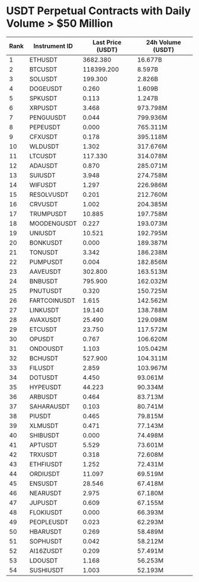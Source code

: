 # USDT Perpetual Contracts with Daily Volume > $50 Million

| Rank | Instrument ID | Last Price (USDT) | 24h Volume (USDT) |
|------|---------------|-------------------|-------------------|
| 1 | ETHUSDT | 3682.380 | 16.677B |
| 2 | BTCUSDT | 118399.200 | 8.597B |
| 3 | SOLUSDT | 199.300 | 2.826B |
| 4 | DOGEUSDT | 0.260 | 1.609B |
| 5 | SPKUSDT | 0.113 | 1.247B |
| 6 | XRPUSDT | 3.468 | 973.798M |
| 7 | PENGUUSDT | 0.044 | 799.936M |
| 8 | PEPEUSDT | 0.000 | 765.311M |
| 9 | CFXUSDT | 0.178 | 395.118M |
| 10 | WLDUSDT | 1.302 | 317.676M |
| 11 | LTCUSDT | 117.330 | 314.078M |
| 12 | ADAUSDT | 0.870 | 285.071M |
| 13 | SUIUSDT | 3.948 | 274.758M |
| 14 | WIFUSDT | 1.297 | 226.986M |
| 15 | RESOLVUSDT | 0.201 | 212.760M |
| 16 | CRVUSDT | 1.002 | 204.385M |
| 17 | TRUMPUSDT | 10.885 | 197.758M |
| 18 | MOODENGUSDT | 0.227 | 193.073M |
| 19 | UNIUSDT | 10.521 | 192.795M |
| 20 | BONKUSDT | 0.000 | 189.387M |
| 21 | TONUSDT | 3.342 | 186.238M |
| 22 | PUMPUSDT | 0.004 | 182.856M |
| 23 | AAVEUSDT | 302.800 | 163.513M |
| 24 | BNBUSDT | 795.900 | 162.032M |
| 25 | PNUTUSDT | 0.320 | 150.725M |
| 26 | FARTCOINUSDT | 1.615 | 142.562M |
| 27 | LINKUSDT | 19.140 | 138.788M |
| 28 | AVAXUSDT | 25.490 | 129.098M |
| 29 | ETCUSDT | 23.750 | 117.572M |
| 30 | OPUSDT | 0.767 | 106.620M |
| 31 | ONDOUSDT | 1.103 | 105.042M |
| 32 | BCHUSDT | 527.900 | 104.311M |
| 33 | FILUSDT | 2.859 | 103.967M |
| 34 | DOTUSDT | 4.450 | 93.061M |
| 35 | HYPEUSDT | 44.223 | 90.334M |
| 36 | ARBUSDT | 0.464 | 83.713M |
| 37 | SAHARAUSDT | 0.103 | 80.741M |
| 38 | PIUSDT | 0.465 | 79.815M |
| 39 | XLMUSDT | 0.471 | 77.143M |
| 40 | SHIBUSDT | 0.000 | 74.498M |
| 41 | APTUSDT | 5.529 | 73.601M |
| 42 | TRXUSDT | 0.318 | 72.608M |
| 43 | ETHFIUSDT | 1.252 | 72.431M |
| 44 | ORDIUSDT | 11.097 | 69.519M |
| 45 | ENSUSDT | 28.546 | 67.418M |
| 46 | NEARUSDT | 2.975 | 67.180M |
| 47 | JUPUSDT | 0.609 | 67.155M |
| 48 | FLOKIUSDT | 0.000 | 66.393M |
| 49 | PEOPLEUSDT | 0.023 | 62.293M |
| 50 | HBARUSDT | 0.269 | 58.489M |
| 51 | SOPHUSDT | 0.042 | 58.212M |
| 52 | AI16ZUSDT | 0.209 | 57.491M |
| 53 | LDOUSDT | 1.168 | 56.253M |
| 54 | SUSHIUSDT | 1.003 | 52.193M |
